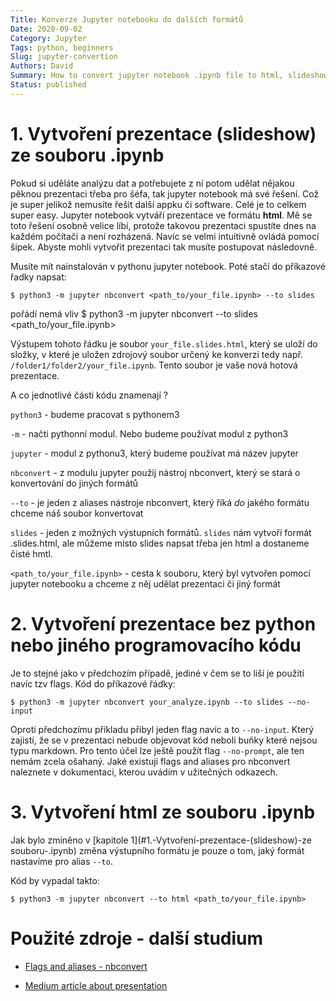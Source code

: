```yaml
---
Title: Konverze Jupyter notebooku do dalších formátů
Date: 2020-09-02
Category: Jupyter
Tags: python, beginners
Slug: jupyter-convertion
Authors: David
Summary: How to convert jupyter notebook .ipynb file to html, slideshow, etc.
Status: published
---
```




# 1. Vytvoření prezentace (slideshow) ze souboru .ipynb

Pokud si uděláte analýzu dat a potřebujete z ní potom udělat nějakou pěknou prezentaci třeba pro šéfa, tak jupyter notebook má své řešení. Což je super jelikož nemusíte řešit další appku či software. Celé je to celkem super easy. Jupyter notebook vytváří prezentace ve formátu **html**. Mě se toto řešení osobně velice líbí, protože takovou prezentaci spustíte dnes na každém počítači a není rozházená. Navíc se velmi intuitivně ovládá pomocí šipek. Abyste mohli vytvořit prezentaci tak musíte postupovat následovně.

Musíte mít nainstalován v pythonu jupyter notebook. Poté stačí do příkazové řadky napsat:

    $ python3 -m jupyter nbconvert <path_to/your_file.ipynb> --to slides

pořádí nemá vliv
    $ python3 -m jupyter nbconvert --to slides <path_to/your_file.ipynb>

Výstupem tohoto řádku je soubor `your_file.slides.html`, který se uloží do složky, v které je uložen zdrojový soubor určený ke konverzi tedy např. `/folder1/folder2/your_file.ipynb`. Tento soubor je vaše nová hotová prezentace.

A co jednotlivé části kódu znamenají ?

`python3` - budeme pracovat s pythonem3

`-m` - načti pythonní modul. Nebo budeme používat modul z python3

`jupyter` - modul z pythonu3, který budeme používat má název jupyter

`nbconvert` - z modulu jupyter použij nástroj nbconvert, který se stará o konvertování do jiných formátů

`--to` - je jeden z aliases nástroje nbconvert, který říká *do* jakého formátu chceme náš soubor konvertovat

`slides` - jeden z možných výstupních formátů. `slides` nám vytvoří formát .slides.html, ale můžeme místo slides napsat třeba jen html a dostaneme čisté hmtl.

`<path_to/your_file.ipynb>` - cesta k souboru, který byl vytvořen pomocí jupyter notebooku a chceme z něj udělat prezentaci či jiný formát

# 2. Vytvoření prezentace bez python nebo jiného programovacího kódu

Je to stejné jako v předchozím případě, jediné v čem se to liší je použití navíc tzv flags.
Kód do příkazové řádky:

    $ python3 -m jupyter nbconvert your_analyze.ipynb --to slides --no-input

Oproti předchozímu příkladu přibyl jeden flag navíc a to `--no-input`. Který zajistí, že se v prezentaci nebude objevovat kód neboli buňky které nejsou typu markdown. Pro tento účel lze ještě použít flag `--no-prompt`, ale ten nemám zcela ošahaný. Jaké existují flags and aliases pro nbconvert naleznete v dokumentaci, kterou uvádím v užitečných odkazech.

# 3. Vytvoření html ze souboru .ipynb

Jak bylo zmíněno v [kapitole 1](#1.-Vytvoření-prezentace-(slideshow)-ze souboru-.ipynb) změna výstupního formátu je pouze o tom, jaký formát nastavíme pro alias `--to`.

Kód by vypadal takto:

    $ python3 -m jupyter nbconvert --to html <path_to/your_file.ipynb>

# Použité zdroje - další studium

* [Flags and aliases - nbconvert](nbconvert.readthedocs.io/en/latest/config_options.html#cli-flags-and-aliases)

* [Medium article about presentation](medium.com/@mjspeck/presenting-code-using-jupyter-notebook-slides-a8a3c3b59d67)